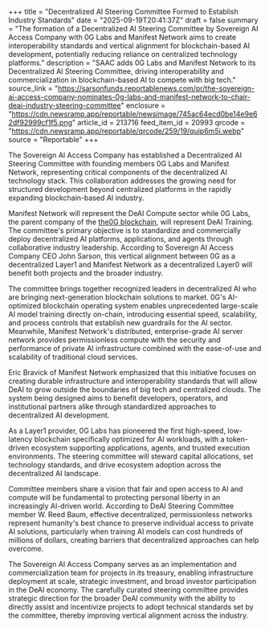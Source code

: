 +++
title = "Decentralized AI Steering Committee Formed to Establish Industry Standards"
date = "2025-09-19T20:41:37Z"
draft = false
summary = "The formation of a Decentralized AI Steering Committee by Sovereign AI Access Company with 0G Labs and Manifest Network aims to create interoperability standards and vertical alignment for blockchain-based AI development, potentially reducing reliance on centralized technology platforms."
description = "SAAC adds 0G Labs and Manifest Network to its Decentralized AI Steering Committee, driving interoperability and commercialization in blockchain-based AI to compete with big tech."
source_link = "https://sarsonfunds.reportablenews.com/pr/the-sovereign-ai-access-company-nominates-0g-labs-and-manifest-network-to-chair-deai-industry-steering-committee"
enclosure = "https://cdn.newsramp.app/reportable/newsimage/745ac64ecd0be14e9e62df92999cf1f5.png"
article_id = 213716
feed_item_id = 20993
qrcode = "https://cdn.newsramp.app/reportable/qrcode/259/19/quip6m5i.webp"
source = "Reportable"
+++

<p>The Sovereign AI Access Company has established a Decentralized AI Steering Committee with founding members 0G Labs and Manifest Network, representing critical components of the decentralized AI technology stack. This collaboration addresses the growing need for structured development beyond centralized platforms in the rapidly expanding blockchain-based AI industry.</p><p>Manifest Network will represent the DeAI Compute sector while 0G Labs, the parent company of the <a href="https://the0g.com" rel="nofollow" target="_blank">the0G blockchain</a>, will represent DeAI Training. The committee's primary objective is to standardize and commercially deploy decentralized AI platforms, applications, and agents through collaborative industry leadership. According to Sovereign AI Access Company CEO John Sarson, this vertical alignment between 0G as a decentralized Layer1 and Manifest Network as a decentralized Layer0 will benefit both projects and the broader industry.</p><p>The committee brings together recognized leaders in decentralized AI who are bringing next-generation blockchain solutions to market. 0G's AI-optimized blockchain operating system enables unprecedented large-scale AI model training directly on-chain, introducing essential speed, scalability, and process controls that establish new guardrails for the AI sector. Meanwhile, Manifest Network's distributed, enterprise-grade AI server network provides permissionless compute with the security and performance of private AI infrastructure combined with the ease-of-use and scalability of traditional cloud services.</p><p>Eric Bravick of Manifest Network emphasized that this initiative focuses on creating durable infrastructure and interoperability standards that will allow DeAI to grow outside the boundaries of big tech and centralized clouds. The system being designed aims to benefit developers, operators, and institutional partners alike through standardized approaches to decentralized AI development.</p><p>As a Layer1 provider, 0G Labs has pioneered the first high-speed, low-latency blockchain specifically optimized for AI workloads, with a token-driven ecosystem supporting applications, agents, and trusted execution environments. The steering committee will steward capital allocations, set technology standards, and drive ecosystem adoption across the decentralized AI landscape.</p><p>Committee members share a vision that fair and open access to AI and compute will be fundamental to protecting personal liberty in an increasingly AI-driven world. According to DeAI Steering Committee member W. Reed Baum, effective decentralized, permissionless networks represent humanity's best chance to preserve individual access to private AI solutions, particularly when training AI models can cost hundreds of millions of dollars, creating barriers that decentralized approaches can help overcome.</p><p>The Sovereign AI Access Company serves as an implementation and commercialization team for projects in its treasury, enabling infrastructure deployment at scale, strategic investment, and broad investor participation in the DeAI economy. The carefully curated steering committee provides strategic direction for the broader DeAI community with the ability to directly assist and incentivize projects to adopt technical standards set by the committee, thereby improving vertical alignment across the industry.</p>